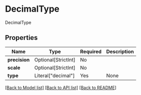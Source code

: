 # DecimalType

DecimalType

## Properties
| Name | Type | Required | Description |
| ------------ | ------------- | ------------- | ------------- |
**precision** | Optional[StrictInt] | No |  |
**scale** | Optional[StrictInt] | No |  |
**type** | Literal["decimal"] | Yes | None |


[[Back to Model list]](../../../README.md#models-v1-link) [[Back to API list]](../../../README.md#documentation-for-api-endpoints) [[Back to README]](../../../README.md)
